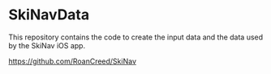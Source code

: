 # SkiNavData
This repository contains the code to create the input data and the data used by the SkiNav iOS app.

https://github.com/RoanCreed/SkiNav
